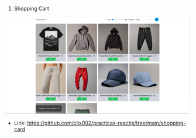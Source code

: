 1. Shopping Cart

![ejemplo](shopping-card/public/ejemplo1.png)

- Link: https://github.com/clix002/practicas-reactjs/tree/main/shopping-card
